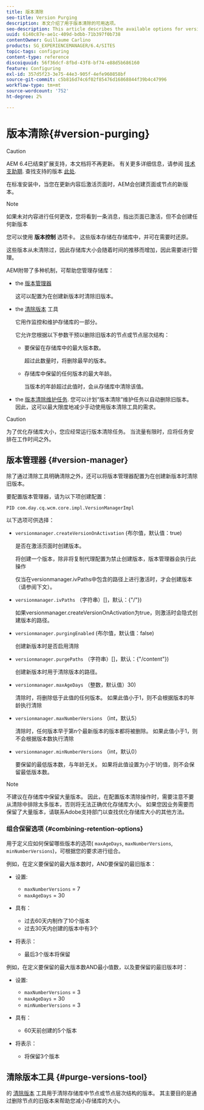 ```yaml
---
title: 版本清除
seo-title: Version Purging
description: 本文介绍了用于版本清除的可用选项。
seo-description: This article describes the available options for version purging.
uuid: 6140c87e-ae1c-409d-bdbb-71b397f0b738
contentOwner: Guillaume Carlino
products: SG_EXPERIENCEMANAGER/6.4/SITES
topic-tags: configuring
content-type: reference
discoiquuid: 56f36dcf-8fbd-43f8-bf74-e88d5b686160
feature: Configuring
exl-id: 357d5f23-3e75-44e3-905f-4efe960858bf
source-git-commit: c5b816d74c6f02f85476d16868844f39b4c47996
workflow-type: tm+mt
source-wordcount: '752'
ht-degree: 2%

---
```


# 版本清除{#version-purging}

>[!CAUTION]
>
>AEM 6.4已结束扩展支持，本文档将不再更新。 有关更多详细信息，请参阅 [技术支助期](https://helpx.adobe.com/cn/support/programs/eol-matrix.html). 查找支持的版本 [此处](https://experienceleague.adobe.com/docs/).

在标准安装中，当您在更新内容后激活页面时，AEM会创建页面或节点的新版本。

>[!NOTE]
>
>如果未对内容进行任何更改，您将看到一条消息，指出页面已激活，但不会创建任何新版本

您可以使用 **版本控制** 选项卡。 这些版本存储在存储库中，并可在需要时还原。

这些版本从未清除过，因此存储库大小会随着时间的推移而增加，因此需要进行管理。

AEM附带了多种机制，可帮助您管理存储库：

* the [版本管理器](#version-manager)

   这可以配置为在创建新版本时清除旧版本。

* the [清除版本](/help/sites-deploying/monitoring-and-maintaining.md#version-purging) 工具

   它用作监控和维护存储库的一部分。

   它允许您根据以下参数干预以删除旧版本的节点或节点层次结构：

   * 要保留在存储库中的最大版本数。

      超过此数量时，将删除最早的版本。

   * 存储库中保留的任何版本的最大年龄。

      当版本的年龄超过此值时，会从存储库中清除该值。

* the [版本清除维护任务](/help/sites-administering/operations-dashboard.md#automated-maintenance-tasks). 您可以计划“版本清除”维护任务以自动删除旧版本。 因此，这可以最大限度地减少手动使用版本清除工具的需求。

>[!CAUTION]
>
>为了优化存储库大小，您应经常运行版本清除任务。 当流量有限时，应将任务安排在工作时间之外。

## 版本管理器 {#version-manager}

除了通过清除工具明确清除之外，还可以将版本管理器配置为在创建新版本时清除旧版本。

要配置版本管理器，请为以下项创建配置：

`PID com.day.cq.wcm.core.impl.VersionManagerImpl`

以下选项可供选择：

* `versionmanager.createVersionOnActivation` (布尔值，默认值：true)

   是否在激活页面时创建版本。

   将创建一个版本，除非将复制代理配置为禁止创建版本，版本管理器会执行此操作

   仅当在versionmanager.ivPaths中包含的路径上进行激活时，才会创建版本（请参阅下文）。

* `versionmanager.ivPaths` （字符串）[]，默认：{&quot;/&quot;})

   如果versionmanager.createVersionOnActivation为true，则激活时会隐式创建版本的路径。

* `versionmanager.purgingEnabled` (布尔值，默认值：false)

   创建新版本时是否启用清除

* `versionmanager.purgePaths` （字符串）[]，默认：{&quot;/content&quot;})

   创建新版本时用于清除版本的路径。

* `versionmanager.maxAgeDays` （整数，默认值）30)

   清除时，将删除低于此值的任何版本。 如果此值小于1，则不会根据版本的年龄执行清除

* `versionmanager.maxNumberVersions` （int，默认5）

   清除时，任何版本早于第n个最新版本的版本都将被删除。 如果此值小于1，则不会根据版本数执行清除

* `versionmanager.minNumberVersions` （int，默认0）

   要保留的最低版本数，与年龄无关。 如果将此值设置为小于1的值，则不会保留最低版本数。

>[!NOTE]
>
>不建议在存储库中保留大量版本。 因此，在配置版本清除操作时，需要注意不要从清除中排除太多版本，否则将无法正确优化存储库大小。 如果您因业务需要而保留了大量版本，请联系Adobe支持部门以查找优化存储库大小的其他方法。

### 组合保留选项 {#combining-retention-options}

用于定义应如何保留哪些版本的选项( `maxAgeDays`, `maxNumberVersions`, `minNumberVersions`)，可根据您的要求进行组合。

例如，在定义要保留的最大版本数时，AND要保留的最旧版本：

* 设置:

   * `maxNumberVersions` = 7
   * `maxAgeDays` = 30

* 具有：

   * 过去60天内制作了10个版本
   * 过去30天内创建的版本中有3个

* 将表示：

   * 最后3个版本将保留

例如，在定义要保留的最大版本数AND最小值数，以及要保留的最旧版本时：

* 设置:

   * `maxNumberVersions` = 3
   * `maxAgeDays` = 30
   * `minNumberVersions` = 3

* 具有：

   * 60天前创建的5个版本

* 将表示：

   * 将保留3个版本

## 清除版本工具 {#purge-versions-tool}

的 [清除版本](/help/sites-deploying/monitoring-and-maintaining.md#purgeversionstool) 工具用于清除存储库中节点或节点层次结构的版本。 其主要目的是通过删除节点的旧版本来帮助您减小存储库的大小。
